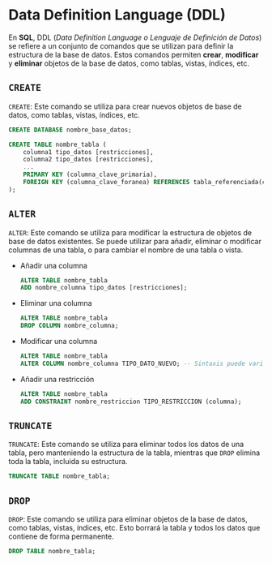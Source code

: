 # Data Definition Language (DDL)

En **SQL**, DDL (_Data Definition Language o Lenguaje de Definición de Datos_) se refiere a un conjunto de comandos que se utilizan para definir la estructura de la base de datos. Estos comandos permiten **crear**, **modificar** y **eliminar** objetos de la base de datos, como tablas, vistas, índices, etc.

## `CREATE`

`CREATE`: Este comando se utiliza para crear nuevos objetos de base de datos, como tablas, vistas, índices, etc.

```sql
CREATE DATABASE nombre_base_datos;
```

```sql
CREATE TABLE nombre_tabla (
    columna1 tipo_datos [restricciones],
    columna2 tipo_datos [restricciones],
    ...
    PRIMARY KEY (columna_clave_primaria),
    FOREIGN KEY (columna_clave_foranea) REFERENCES tabla_referenciada(columna_referenciada)
);
```

## `ALTER`

`ALTER`: Este comando se utiliza para modificar la estructura de objetos de base de datos existentes. Se puede utilizar para añadir, eliminar o modificar columnas de una tabla, o para cambiar el nombre de una tabla o vista.

- Añadir una columna

  ```sql
  ALTER TABLE nombre_tabla
  ADD nombre_columna tipo_datos [restricciones];
  ```

- Eliminar una columna

  ```sql
  ALTER TABLE nombre_tabla
  DROP COLUMN nombre_columna;
  ```

- Modificar una columna

  ```sql
  ALTER TABLE nombre_tabla
  ALTER COLUMN nombre_columna TIPO_DATO_NUEVO; -- Sintaxis puede variar por DBMS
  ```

- Añadir una restricción

  ```sql
  ALTER TABLE nombre_tabla
  ADD CONSTRAINT nombre_restriccion TIPO_RESTRICCION (columna);
  ```

## `TRUNCATE`

`TRUNCATE`: Este comando se utiliza para eliminar todos los datos de una tabla, pero manteniendo la estructura de la tabla, mientras que `DROP` elimina toda la tabla, incluida su estructura.

```sql
TRUNCATE TABLE nombre_tabla;
```

## `DROP`

`DROP`: Este comando se utiliza para eliminar objetos de la base de datos, como tablas, vistas, índices, etc. Esto borrará la tabla y todos los datos que contiene de forma permanente.

```sql
DROP TABLE nombre_tabla;
```

